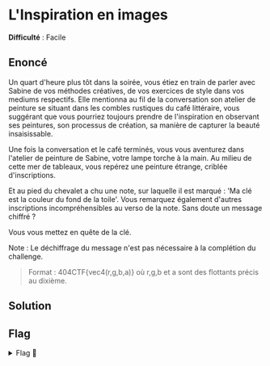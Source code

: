 # L'Inspiration en images

**Difficulté** : Facile

## Enoncé

Un quart d'heure plus tôt dans la soirée, vous étiez en train de parler avec Sabine de vos méthodes créatives, de vos exercices de style dans vos mediums respectifs. Elle mentionna au fil de la conversation son atelier de peinture se situant dans les combles rustiques du café littéraire, vous suggérant que vous pourriez toujours prendre de l'inspiration en observant ses peintures, son processus de création, sa manière de capturer la beauté insaisissable.

Une fois la conversation et le café terminés, vous vous aventurez dans l'atelier de peinture de Sabine, votre lampe torche à la main. Au milieu de cette mer de tableaux, vous repérez une peinture étrange, criblée d'inscriptions.

Et au pied du chevalet a chu une note, sur laquelle il est marqué : 'Ma clé est la couleur du fond de la toile'. Vous remarquez également d'autres inscriptions incompréhensibles au verso de la note. Sans doute un message chiffré ?

Vous vous mettez en quête de la clé.

Note : Le déchiffrage du message n'est pas nécessaire à la complétion du challenge.

> Format : 404CTF{vec4(r,g,b,a)} où r,g,b et a sont des flottants précis au dixième.


## Solution




## Flag

<details>
<summary> Flag 🚩</summary>

```
404CTF{vec4(0.2,0.3,0.3,1.0)}
```
